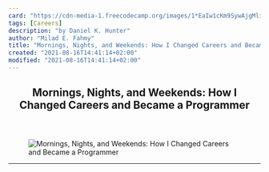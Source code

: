 ```yaml
---
card: "https://cdn-media-1.freecodecamp.org/images/1*EaIw1cKm9SywAjgMliMB-g.jpeg"
tags: [Careers]
description: "by Daniel K. Hunter"
author: "Milad E. Fahmy"
title: "Mornings, Nights, and Weekends: How I Changed Careers and Became a Programmer"
created: "2021-08-16T14:41:14+02:00"
modified: "2021-08-16T14:41:14+02:00"
---
```

<div class="site-wrapper">
<main id="site-main" class="site-main outer">
<div class="inner">
<article class="post-full post tag-careers tag-web-development tag-tech tag-education tag-life-lessons ">
<header class="post-full-header">
<h1 class="post-full-title">Mornings, Nights, and Weekends: How I Changed Careers and Became a Programmer</h1>
</header>
<figure class="post-full-image">
<picture>
<source media="(max-width: 700px)" sizes="1px" srcset="data:image/gif;base64,R0lGODlhAQABAIAAAAAAAP///yH5BAEAAAAALAAAAAABAAEAAAIBRAA7 1w">
<source media="(min-width: 701px)" sizes="(max-width: 800px) 400px,
(max-width: 1170px) 700px,
1400px" srcset="https://cdn-media-1.freecodecamp.org/images/1*EaIw1cKm9SywAjgMliMB-g.jpeg 300w,
https://cdn-media-1.freecodecamp.org/images/1*EaIw1cKm9SywAjgMliMB-g.jpeg 600w,
https://cdn-media-1.freecodecamp.org/images/1*EaIw1cKm9SywAjgMliMB-g.jpeg 1000w,
https://cdn-media-1.freecodecamp.org/images/1*EaIw1cKm9SywAjgMliMB-g.jpeg 2000w">
<img onerror="this.style.display='none'" src="https://cdn-media-1.freecodecamp.org/images/1*EaIw1cKm9SywAjgMliMB-g.jpeg" alt="Mornings, Nights, and Weekends: How I Changed Careers and Became a Programmer">
</picture>
</figure>
<section class="post-full-content">
<div class="post-content medium-migrated-article">
</div>
<hr>
</section>
</article>
</div>
</main>
</div>
<!-- Google Tag Manager (noscript) -->
<!-- End Google Tag Manager (noscript) -->
